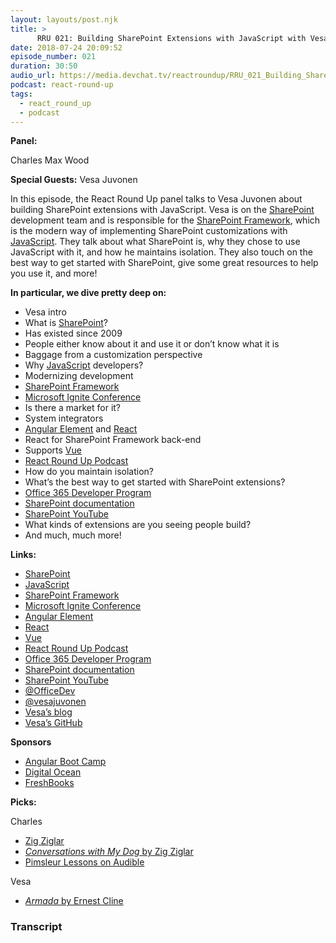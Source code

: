 ```yaml
---
layout: layouts/post.njk
title: >
      RRU 021: Building SharePoint Extensions with JavaScript with Vesa Juvonen LIVE at Microsoft Build
date: 2018-07-24 20:09:52
episode_number: 021
duration: 30:50
audio_url: https://media.devchat.tv/reactroundup/RRU_021_Building_SharePoint_Extensions_with_JavaScript_with_Vesa_Juvonen_LIVE_at_Microsoft_Build.mp3
podcast: react-round-up
tags: 
  - react_round_up
  - podcast
---
```


 **Panel:**

Charles Max Wood

**Special Guests:** Vesa Juvonen

In this episode, the React Round Up panel talks to Vesa Juvonen about building SharePoint extensions with JavaScript. Vesa is on the [SharePoint](https://products.office.com/en-US/sharepoint/collaboration?ms.officeurl=sharepoint) development team and is responsible for the [SharePoint Framework](https://github.com/SharePoint/sp-dev-docs/wiki), which is the modern way of implementing SharePoint customizations with [JavaScript](https://www.javascript.com/). They talk about what SharePoint is, why they chose to use JavaScript with it, and how he maintains isolation. They also touch on the best way to get started with SharePoint, give some great resources to help you use it, and more!

**In particular, we dive pretty deep on:**

- Vesa intro
- What is [SharePoint](https://products.office.com/en-US/sharepoint/collaboration?ms.officeurl=sharepoint)?
- Has existed since 2009
- People either know about it and use it or don’t know what it is
- Baggage from a customization perspective
- Why [JavaScript](https://www.javascript.com/) developers?
- Modernizing development
- [SharePoint Framework](https://github.com/SharePoint/sp-dev-docs/wiki)
- [Microsoft Ignite Conference](https://www.microsoft.com/en-us/ignite)
- Is there a market for it?
- System integrators
- [Angular Element](https://docs.angularjs.org/api/ng/function/angular.element) and [React](https://reactjs.org/)
- React for SharePoint Framework back-end
- Supports [Vue](https://vuejs.org/)
- [React Round Up Podcast](https://devchat.tv/react-round-up)
- How do you maintain isolation?
- What’s the best way to get started with SharePoint extensions?
- [Office 365 Developer Program](https://developer.microsoft.com/en-us/office)
- [SharePoint documentation](https://docs.microsoft.com/en-us/sharepoint/)
- [SharePoint YouTube](https://www.youtube.com/user/GetStartedSharePoint)
- What kinds of extensions are you seeing people build?
- And much, much more! 

**Links:**

- [SharePoint](https://products.office.com/en-US/sharepoint/collaboration?ms.officeurl=sharepoint)
- [JavaScript](https://www.javascript.com/)
- [SharePoint Framework](https://github.com/SharePoint/sp-dev-docs/wiki)
- [Microsoft Ignite Conference](https://www.microsoft.com/en-us/ignite)
- [Angular Element](https://docs.angularjs.org/api/ng/function/angular.element)
- [React](https://reactjs.org/)
- [Vue](https://vuejs.org/)
- [React Round Up Podcast](https://devchat.tv/react-round-up)
- [Office 365 Developer Program](https://developer.microsoft.com/en-us/office)
- [SharePoint documentation](https://docs.microsoft.com/en-us/sharepoint/)
- [SharePoint YouTube](https://www.youtube.com/user/GetStartedSharePoint)
- [@OfficeDev](https://twitter.com/officedev?lang=en)
- [@vesajuvonen](https://twitter.com/vesajuvonen?ref_src=twsrc%255Egoogle%257Ctwcamp%255Eserp%257Ctwgr%255Eauthor)
- [Vesa’s blog](https://blogs.msdn.microsoft.com/vesku/)
- [Vesa’s GitHub](https://github.com/VesaJuvonen)

**Sponsors**

- [Angular Boot Camp](https://angularbootcamp.com/)
- [Digital Ocean](https://www.digitalocean.com/)
- [FreshBooks](https://www.freshbooks.com/invoice?ref=11731&utm_source=pbm&utm_medium=affiliate-program&utm_influencer=419364&utm_campaign=podcast-influencers)

**Picks:**

Charles

- [Zig Ziglar](https://www.ziglar.com/)
- [_Conversations with My Dog_ by Zig Ziglar](https://www.amazon.com/Conversations-My-Dog-Zig-Ziglar/dp/0805432604)
- [Pimsleur Lessons on Audible](https://www.audible.com/search?searchAuthor=Pimsleur)

Vesa

- [_Armada_ by Ernest Cline](https://www.amazon.com/Armada-novel-author-Ready-Player/dp/0804137277)


### Transcript


